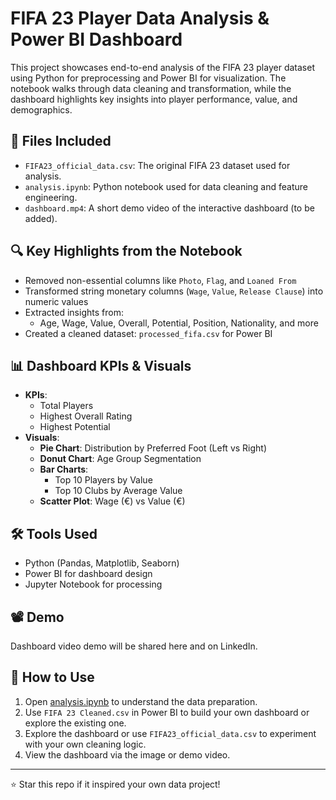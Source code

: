 # FIFA 23 Player Data Analysis & Power BI Dashboard

This project showcases end-to-end analysis of the FIFA 23 player dataset using Python for preprocessing and Power BI for visualization. The notebook walks through data cleaning and transformation, while the dashboard highlights key insights into player performance, value, and demographics.

## 📁 Files Included

- `FIFA23_official_data.csv`: The original FIFA 23 dataset used for analysis.
- `analysis.ipynb`: Python notebook used for data cleaning and feature engineering.
- `dashboard.mp4`: A short demo video of the interactive dashboard (to be added).
  
## 🔍 Key Highlights from the Notebook

- Removed non-essential columns like `Photo`, `Flag`, and `Loaned From`
- Transformed string monetary columns (`Wage`, `Value`, `Release Clause`) into numeric values
- Extracted insights from:
  - Age, Wage, Value, Overall, Potential, Position, Nationality, and more
- Created a cleaned dataset: `processed_fifa.csv` for Power BI

## 📊 Dashboard KPIs & Visuals

- **KPIs**:
  - Total Players
  - Highest Overall Rating
  - Highest Potential
- **Visuals**:
  - **Pie Chart**: Distribution by Preferred Foot (Left vs Right)
  - **Donut Chart**: Age Group Segmentation
  - **Bar Charts**:
    - Top 10 Players by Value
    - Top 10 Clubs by Average Value
  - **Scatter Plot**: Wage (€) vs Value (€)

## 🛠 Tools Used

- Python (Pandas, Matplotlib, Seaborn)
- Power BI for dashboard design
- Jupyter Notebook for processing

## 📽 Demo

Dashboard video demo will be shared here and on LinkedIn.

## 🚀 How to Use

1. Open [analysis.ipynb](analysis.ipynb) to understand the data preparation.
2. Use `FIFA 23 Cleaned.csv` in Power BI to build your own dashboard or explore the existing one.
3. Explore the dashboard or use `FIFA23_official_data.csv` to experiment with your own cleaning logic.
4. View the dashboard via the image or demo video.

---

⭐ Star this repo if it inspired your own data project!
